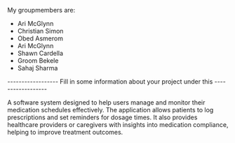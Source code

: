 My groupmembers are:
- Ari McGlynn
- Christian Simon
- Obed Asmerom
- Ari McGlynn
- Shawn Cardella
- Groom Bekele
- Sahaj Sharma


------------------ Fill in some information about your project under this ------------------

A software system designed to help users manage and monitor their medication schedules effectively. The application allows patients to log prescriptions and set reminders for dosage times. It also provides healthcare providers or caregivers with insights into medication compliance, helping to improve treatment outcomes.
